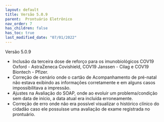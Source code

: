 ```yaml
---
layout: default
title: Versão 5.0.9
parent:  Prontuário Eletrônico
nav_order: 7
has_children: false
has_toc: true
last_modified_date: "07/01/2022"
---
```




Versão 5.0.9

* Inclusão da terceira dose de reforço para os imunobiológicos COV19 Oxford - AstraZeneca Covishield, COV19 Janssen - Cilag e COV19 Biontech - Pfizer.
* Correção de cenário onde o cartão de Acompanhamento de pré-natal não estava exibindo as informações corretamente e em alguns casos impossibilitava a impressão.
* Ajustes na Avaliação do SOAP, onde ao evoluir um problema/condição sem data de início, a data atual era incluída erroneamente.
* Correção de erro onde não era possível visualizar o histórico clínico do cidadão caso ele possuísse uma avaliação de exame registrada no prontuário.

